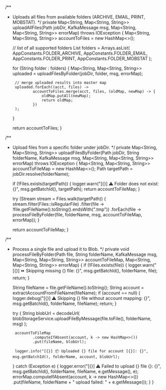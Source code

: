/**
 * Uploads all files from available folders (ARCHIVE, EMAIL, PRINT, MOBSTAT).
 */
private Map<String, Map<String, String>> uploadAllFiles(Path jobDir,
                                                        KafkaMessage msg,
                                                        Map<String, Map<String, String>> errorMap) throws IOException {
    Map<String, Map<String, String>> accountToFiles = new HashMap<>();

    // list of all supported folders
    List<String> folders = Arrays.asList(
            AppConstants.FOLDER_ARCHIVE,
            AppConstants.FOLDER_EMAIL,
            AppConstants.FOLDER_PRINT,
            AppConstants.FOLDER_MOBSTAT
    );

    for (String folder : folders) {
        Map<String, Map<String, String>> uploaded = uploadFilesByFolder(jobDir, folder, msg, errorMap);

        // merge uploaded results into master map
        uploaded.forEach((acct, files) ->
                accountToFiles.merge(acct, files, (oldMap, newMap) -> {
                    oldMap.putAll(newMap);
                    return oldMap;
                })
        );
    }

    return accountToFiles;
}

/**
 * Upload files from a specific folder under jobDir.
 */
private Map<String, Map<String, String>> uploadFilesByFolder(Path jobDir,
                                                             String folderName,
                                                             KafkaMessage msg,
                                                             Map<String, Map<String, String>> errorMap) throws IOException {
    Map<String, Map<String, String>> accountToFileMap = new HashMap<>();
    Path targetPath = jobDir.resolve(folderName);

    if (!Files.exists(targetPath)) {
        logger.warn("[{}] ⚠️ Folder does not exist: {}", msg.getBatchId(), targetPath);
        return accountToFileMap;
    }

    try (Stream<Path> stream = Files.walk(targetPath)) {
        stream.filter(Files::isRegularFile)
              .filter(file -> !file.getFileName().toString().endsWith(".tmp"))
              .forEach(file -> processFileByFolder(file, folderName, msg, accountToFileMap, errorMap));
    }

    return accountToFileMap;
}

/**
 * Process a single file and upload it to Blob.
 */
private void processFileByFolder(Path file,
                                 String folderName,
                                 KafkaMessage msg,
                                 Map<String, Map<String, String>> accountToFileMap,
                                 Map<String, Map<String, String>> errorMap) {
    if (!Files.exists(file)) {
        logger.warn("[{}] ⏩ Skipping missing {} file: {}", msg.getBatchId(), folderName, file);
        return;
    }

    String fileName = file.getFileName().toString();
    String account = extractAccountFromFileName(fileName);
    if (account == null) {
        logger.debug("[{}] ⚠️ Skipping {} file without account mapping: {}", msg.getBatchId(), folderName, fileName);
        return;
    }

    try {
        String blobUrl = decodeUrl(
                blobStorageService.uploadFileByMessage(file.toFile(), folderName, msg)
        );

        accountToFileMap
                .computeIfAbsent(account, k -> new HashMap<>())
                .put(fileName, blobUrl);

        logger.info("[{}] 📦 Uploaded {} file for account [{}]: {}", msg.getBatchId(), folderName, account, blobUrl);
    } catch (Exception e) {
        logger.error("[{}] ⚠️ Failed to upload {} file {}: {}", msg.getBatchId(), folderName, fileName, e.getMessage(), e);
        errorMap.computeIfAbsent(account, k -> new HashMap<>())
                .put(fileName, folderName + " upload failed: " + e.getMessage());
    }
}
